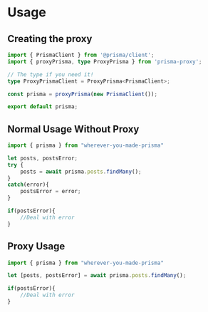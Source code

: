 # Usage

## Creating the proxy
```typescript
import { PrismaClient } from '@prisma/client';
import { proxyPrisma, type ProxyPrisma } from 'prisma-proxy';

// The type if you need it!
type ProxyPrismaClient = ProxyPrisma<PrismaClient>;

const prisma = proxyPrisma(new PrismaClient());

export default prisma;
```

## Normal Usage Without Proxy
```typescript
import { prisma } from "wherever-you-made-prisma"

let posts, postsError;
try {
    posts = await prisma.posts.findMany();
}
catch(error){
    postsError = error;
}

if(postsError){
    //Deal with error
}
```

## Proxy Usage
```typescript
import { prisma } from "wherever-you-made-prisma"

let [posts, postsError] = await prisma.posts.findMany();

if(postsError){
    //Deal with error
}
```